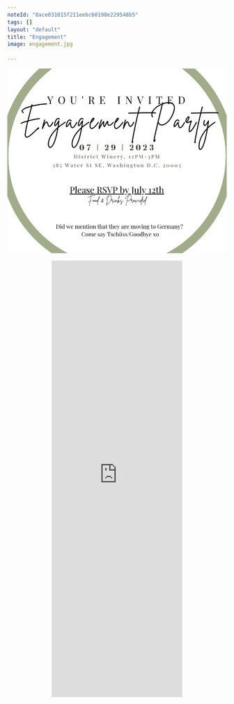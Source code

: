 ```yaml
---
noteId: "8ace031015f211eebc60198e229548b5"
tags: []
layout: "default"
title: "Engagement"
image: engagement.jpg

---
```


<p align="center">
    <a href="https://docs.google.com/forms/d/e/1FAIpQLSe6XaQN-J4MctsNwf2M9g8Fz_DDVZWsMbEq1x7ak3POD2X3fg/viewform?usp=sf_link">
        <img src="engagement.jpg" />
    </a>
</p>
<p align="center">
<iframe src="https://docs.google.com/forms/d/e/1FAIpQLSe6XaQN-J4MctsNwf2M9g8Fz_DDVZWsMbEq1x7ak3POD2X3fg/viewform?embedded=true" height="1000" frameborder="0" marginheight="0" marginwidth="0">Loading…</iframe>
</p>